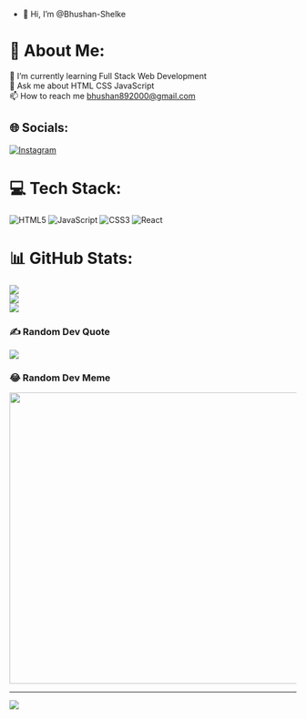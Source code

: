 - 👋 Hi, I’m @Bhushan-Shelke
# 💫 About Me:
🌱 I’m currently learning Full Stack Web Development <br>💬 Ask me about HTML CSS JavaScript<br>📫 How to reach me bhushan892000@gmail.com<br>


## 🌐 Socials:
[![Instagram](https://img.shields.io/badge/Instagram-%23E4405F.svg?logo=Instagram&logoColor=white)](https://instagram.com/bhushan_s.h.e.l.k.e) 

# 💻 Tech Stack:
![HTML5](https://img.shields.io/badge/html5-%23E34F26.svg?style=flat-square&logo=html5&logoColor=white) ![JavaScript](https://img.shields.io/badge/javascript-%23323330.svg?style=flat-square&logo=javascript&logoColor=%23F7DF1E) ![CSS3](https://img.shields.io/badge/css3-%231572B6.svg?style=flat-square&logo=css3&logoColor=white) ![React](https://img.shields.io/badge/react-%2320232a.svg?style=flat-square&logo=react&logoColor=%2361DAFB)
# 📊 GitHub Stats:
![](https://github-readme-stats.vercel.app/api?username=Bhushan-Shelke&theme=vue-dark&hide_border=false&include_all_commits=true&count_private=true)<br/>
![](https://github-readme-streak-stats.herokuapp.com/?user=Bhushan-Shelke&theme=vue-dark&hide_border=false)<br/>
![](https://github-readme-stats.vercel.app/api/top-langs/?username=Bhushan-Shelke&theme=vue-dark&hide_border=false&include_all_commits=true&count_private=true&layout=compact)

### ✍️ Random Dev Quote
![](https://quotes-github-readme.vercel.app/api?type=vetical&theme=tokyonight)

### 😂 Random Dev Meme
<img src="https://random-memer.herokuapp.com/" width="512px"/>

---
[![](https://visitcount.itsvg.in/api?id=Bhushan-Shelke&icon=7&color=1)](https://visitcount.itsvg.in)
